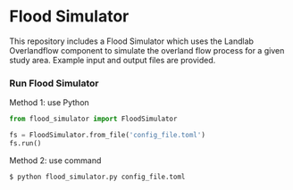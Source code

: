 # Flood Simulator

This repository includes a Flood Simulator which uses the Landlab Overlandflow component to simulate the overland flow
process for a given study area. Example input and output files are provided.

### Run Flood Simulator
Method 1: use Python

```python
from flood_simulator import FloodSimulator

fs = FloodSimulator.from_file('config_file.toml')
fs.run()

```
Method 2: use command
```
$ python flood_simulator.py config_file.toml
```
